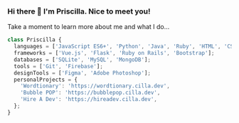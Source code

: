 ###  Hi there 👋 I'm Priscilla. Nice to meet you!
Take a moment to learn more about me and what I do...

```javascript
class Priscilla {
  languages = ['JavaScript ES6+', 'Python', 'Java', 'Ruby', 'HTML', 'CSS', 'Haskell'];
  frameworks = ['Vue.js', 'Flask', 'Ruby on Rails', 'Bootstrap'];
  databases = ['SQLite', 'MySQL', 'MongoDB'];
  tools = ['Git', 'Firebase'];
  designTools = ['Figma', 'Adobe Photoshop'];
  personalProjects = {
    'Wordtionary': 'https://wordtionary.cilla.dev',
    'Bubble POP': 'https://bubblepop.cilla.dev',
    'Hire A Dev': 'https://hireadev.cilla.dev',
  };
}
```
